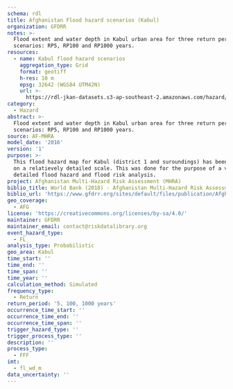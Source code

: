 ```yaml
---
schema: rdl
title: Afghanistan Flood hazard scenarios (Kabul)
organization: GFDRR
notes: >-
  Flood extent and water depth in Kabul urban area for three return period
  scenarios: RP5, RP100 and RP1000 years.
resources:
  - name: Kabul flood hazard scenarios
    aggregation_type: Grid
    format: geotiff
    h-res: 10 m
    epsg: 32642 (WGS84 UTM42N)
    url: >-
      https://rdl-jkan-datasets.s3-ap-southeast-2.amazonaws.com/hazard/hzd-afg-fl-kabul.zip
category:
  - Hazard
abstract: >-
  Flood extent and water depth in Kabul urban area for three return period
  scenarios: RP5, RP100 and RP1000 years.
source: AF-MHRA
model_date: '2016'
version: '1'
purpose: >-
  This flood hazard map for Kabul (district 1 and suroundings) has been derived
  on a relatievely detailed scale. This was done for the purpose of a very
  detailed flood hazard and flood risk analysis.
project: Afghanistan Multi-Hazard Risk Assessment (MHRA)
biblio_title: World Bank (2018) - Afghanistan Multi-Hazard Risk Assessment
biblio_url: 'https://www.gfdrr.org/sites/default/files/publication/Afghanistan_MHRA.pdf'
geo_coverage:
  - AFG
license: 'https://creativecommons.org/licenses/by-sa/4.0/'
maintainer: GFDRR
maintainer_email: contact@riskdatalibrary.org
event_hazard_type:
  - FL
analysis_type: Probabilistic
geo_area: Kabul
time_start: ''
time_end: ''
time_span: ''
time_year: ''
calculation_method: Simulated
frequency_type:
  - Return
return_period: '5, 100, 1000 years'
occurrence_time_start: ''
occurrence_time_end: ''
occurrence_time_span: ''
trigger_hazard_type: ''
trigger_process_type: ''
description: ''
process_type:
  - FFF
imt:
  - fl_wd_m
data_uncertainty: ''
---
```

